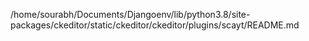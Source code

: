 /home/sourabh/Documents/Djangoenv/lib/python3.8/site-packages/ckeditor/static/ckeditor/ckeditor/plugins/scayt/README.md